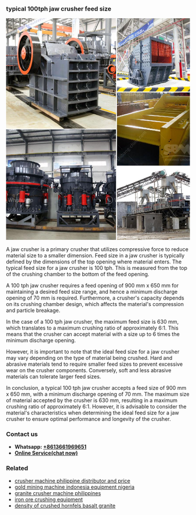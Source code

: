 <h3>typical 100tph jaw crusher feed size</h3><img src='1706767322.jpg' alt=''><p>A jaw crusher is a primary crusher that utilizes compressive force to reduce material size to a smaller dimension. Feed size in a jaw crusher is typically defined by the dimensions of the top opening where material enters. The typical feed size for a jaw crusher is 100 tph. This is measured from the top of the crushing chamber to the bottom of the feed opening.</p><p>A 100 tph jaw crusher requires a feed opening of 900 mm x 650 mm for maintaining a desired feed size range, and hence a minimum discharge opening of 70 mm is required. Furthermore, a crusher's capacity depends on its crushing chamber design, which affects the material's compression and particle breakage.</p><p>In the case of a 100 tph jaw crusher, the maximum feed size is 630 mm, which translates to a maximum crushing ratio of approximately 6:1. This means that the crusher can accept material with a size up to 6 times the minimum discharge opening.</p><p>However, it is important to note that the ideal feed size for a jaw crusher may vary depending on the type of material being crushed. Hard and abrasive materials tend to require smaller feed sizes to prevent excessive wear on the crusher components. Conversely, soft and less abrasive materials can tolerate larger feed sizes.</p><p>In conclusion, a typical 100 tph jaw crusher accepts a feed size of 900 mm x 650 mm, with a minimum discharge opening of 70 mm. The maximum size of material accepted by the crusher is 630 mm, resulting in a maximum crushing ratio of approximately 6:1. However, it is advisable to consider the material's characteristics when determining the ideal feed size for a jaw crusher to ensure optimal performance and longevity of the crusher.</p><h3>Contact us</h3><ul><li><strong>Whatsapp:&nbsp;<a href="https://wa.me/8613661969651">+8613661969651</a></strong></li><li><a href="https://swt.shibang-china.com/?git&amp;zhl&amp;typical 100tph jaw crusher feed size"><strong>Online Service(chat now)</strong></a></li></ul><h3>Related</h3><ul><li><a href='crusher machine philippine distributor and price.md'>crusher machine philippine distributor and price</a></li><li><a href='gold mining machine indonesia equipment nigeria.md'>gold mining machine indonesia equipment nigeria</a></li><li><a href='granite crusher machine philippines.md'>granite crusher machine philippines</a></li><li><a href='iron ore crushing equipment.md'>iron ore crushing equipment</a></li><li><a href='density of crushed hornfels basalt granite.md'>density of crushed hornfels basalt granite</a></li></ul>